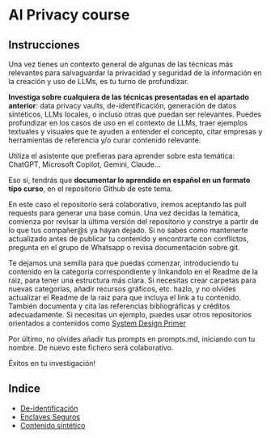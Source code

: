# AI Privacy course

## Instrucciones

Una vez tienes un contexto general de algunas de las técnicas más relevantes para salvaguardar la privacidad y seguridad de la información en la creación y uso de LLMs, es tu turno de profundizar.

**Investiga sobre cualquiera de las técnicas presentadas en el apartado anterior**: data privacy vaults, de-identificación, generación de datos sintéticos, LLMs locales, o incluso otras que puedan ser relevantes. Puedes profundizar en los casos de uso en el contexto de LLMs, traer ejemplos textuales y visuales que te ayuden a entender el concepto, citar empresas y herramientas de referencia y/o curar contenido relevante.

Utiliza el asistente que prefieras para aprender sobre esta temática: ChatGPT, Microsoft Copilot, Gemini, Claude...

Eso sí, tendrás que **documentar lo aprendido en español en un formato tipo curso**, en el repositorio Github de este tema.

En este caso el repositorio será colaborativo, iremos aceptando las pull requests para generar una base común. Una vez decidas la temática, comienza por revisar la última versión del repositorio y constrye a partir de lo que tus compañer@s ya hayan dejado. Si no sabes como mantenerte actualizado antes de publicar tu contenido y encontrarte con conflictos, pregunta en el grupo de Whatsapp o revisa documentación sobre git.

Te dejamos una semilla para que puedas comenzar, introduciendo tu contenido en la categoría correspondiente y linkandolo en el Readme de la raiz, para tener una estructura más clara. Si necesitas crear carpetas para nuevas categorías, añadir recursos gráficos, etc. hazlo, y no olvides actualizar el Readme de la raiz para que incluya el link a tu contenido. También documenta y cita las referencias bibliográficas y créditos adecuadamente. Si necesitas un ejemplo, puedes usar otros repositorios orientados a contenidos como [System Design Primer](https://github.com/donnemartin/system-design-primer)

Por último, no olvides añadir tus prompts en prompts.md, iniciando con tu nombre. De nuevo este fichero será colaborativo.

Éxitos en tu investigación!

## Indice

* [De-identificación](de-identificacion/README.md)
* [Enclaves Seguros](enclaves-seguros/README.md)
* [Contenido sintético](contenido-sintetico/README.md)
